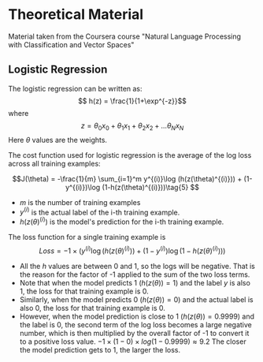 # Theoretical Material

Material taken from the Coursera course "Natural Language Processing with Classification and Vector Spaces"

## Logistic Regression

The logistic regression can be written as:
$$ h(z) = \frac{1}{1+\exp^{-z}}$$
where $$z = \theta_0 x_0 + \theta_1 x_1 + \theta_2 x_2 + ... \theta_N x_N$$
Here $\theta$ values are the weights.

The cost function used for logistic regression is the average of the log loss across all training examples:

$$J(\theta) = -\frac{1}{m} \sum_{i=1}^m y^{(i)}\log (h(z(\theta)^{(i)})) + (1-y^{(i)})\log (1-h(z(\theta)^{(i)}))\tag{5} $$
* $m$ is the number of training examples
* $y^{(i)}$ is the actual label of the i-th training example.
* $h(z(\theta)^{(i)})$ is the model's prediction for the i-th training example.

The loss function for a single training example is
$$ Loss = -1 \times \left( y^{(i)}\log (h(z(\theta)^{(i)})) + (1-y^{(i)})\log (1-h(z(\theta)^{(i)})) \right)$$

* All the $h$ values are between 0 and 1, so the logs will be negative. That is the reason for the factor of -1 applied to the sum of the two loss terms.
* Note that when the model predicts 1 ($h(z(\theta)) = 1$) and the label $y$ is also 1, the loss for that training example is 0. 
* Similarly, when the model predicts 0 ($h(z(\theta)) = 0$) and the actual label is also 0, the loss for that training example is 0. 
* However, when the model prediction is close to 1 ($h(z(\theta)) = 0.9999$) and the label is 0, the second term of the log loss becomes a large negative number, which is then multiplied by the overall factor of -1 to convert it to a positive loss value. $-1 \times (1 - 0) \times log(1 - 0.9999) \approx 9.2$ The closer the model prediction gets to 1, the larger the loss.